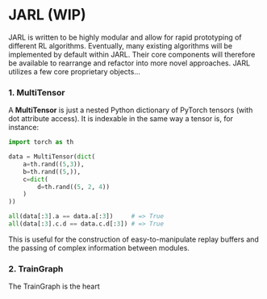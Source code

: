 # JARL (WIP)

JARL is written to be highly modular and allow for rapid prototyping of different RL algorithms.
Eventually, many existing algorithms will be implemented by default within JARL. Their core components will therefore be available to rearrange and refactor into more novel approaches.
JARL utilizes a few core proprietary objects...

### 1. MultiTensor

A __MultiTensor__ is just a nested Python dictionary of PyTorch tensors (with dot attribute access). It is indexable in the same way a tensor is, for instance:

```python
import torch as th

data = MultiTensor(dict(
    a=th.rand((5,3)),
    b=th.rand((5,)),
    c=dict(
        d=th.rand((5, 2, 4))
    )
))

all(data[:3].a == data.a[:3])     # => True
all(data[:3].c.d == data.c.d[:3]) # => True
```

This is useful for the construction of easy-to-manipulate replay buffers and the passing of complex information between modules.

### 2. TrainGraph

The TrainGraph is the heart
